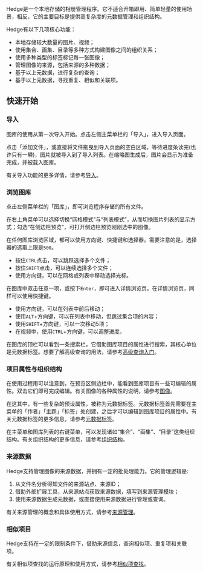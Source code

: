 Hedge是一个本地存储的相册管理程序。它不适合开箱即用、简单轻量的使用场景，相反，它的主要目标是提供高复杂度的元数据管理和组织结构。

Hedge有以下几项核心功能：
* 本地存储较大数量的图片、视频；
* 使用集合、画集、目录等多种方式构建图像之间的组织关系；
* 使用多种类型的标签标记每一张图像；
* 管理图像的来源，包括来源的多种数据；
* 基于以上元数据，进行复杂的查询；
* 基于以上元数据，寻找重复、相似和关联项。

## 快速开始

### 导入

图库的使用从第一次导入开始。点击左侧主菜单栏的「导入」，进入导入页面。

点击「添加文件」，或直接将文件拖曳到导入页面的空白区域，等待进度条读完(也许只有一瞬)，图片就被导入到了导入列表。在缩略图生成后，图片会显示为准备完成，并被载入图库。

有关导入功能的更多详情，请参考[导入](#/guide?md=import)。

### 浏览图库

点击左侧菜单栏的「图库」，即可浏览程序存储的所有文件。

在右上角菜单可以选择切换“网格模式”与“列表模式”，从而切换图片列表的显示方式；勾选“在侧边栏预览”，可打开侧边栏预览刚刚选中的图像。

在任何图库浏览区域，都可以使用方向键、快捷键和选择器。需要注意的是，选择器的选取上限是`500`。
* 按住`CTRL`点击，可以跳跃选择多个文件；
* 按住`SHIFT`点击，可以连续选择多个文件；
* 使用方向键，可以在网格或列表中移动选择光标。

在图库中双击任意一项，或按下`Enter`，即可进入详情浏览页。在详情浏览页，同样可以使用快捷键。
* 使用方向键，可以在列表中前后移动；
* 使用`ALT`+方向键，可以在列表中移动，但跳过集合项的内容；
* 使用`SHIFT`+方向键，可以一次移动5项；
* 在视频中，使用`CTRL`+方向键，可以调整进度。

在图库的顶栏可以看到一条搜索栏，它借助图库项目的属性进行搜索，其核心单位是元数据标签。想要了解高级查询的用法，请参考[高级查询入门](#/guide?md=query)。

### 项目属性与组织结构

在使用过程用可以注意到，在预览区侧边栏中，能看到图库项目有一些可编辑的属性。双击它们即可完成编辑。有关图像的各种属性的说明，请参考[图像](#/guide?md=illust)。

在这其中，有一些复杂的预设属性，被称为元数据标签。元数据标签首先需要在主菜单的「作者」「主题」「标签」处创建，之后才可以编辑到图库项目的属性中。有关元数据标签的更多信息，请参考[元数据标签](#/guide?md=meta-tag)。

在主菜单和图库列表的右键菜单，可以发现诸如“集合”、“画集”、“目录”这类组织结构。有关组织结构的更多信息，请参考[组织结构](#/guide?md=relation)。

### 来源数据

Hedge支持管理图像的来源数据，并拥有一定的批处理能力。它的管理逻辑是: 
1. 从文件名分析得知文件的来源站点、来源ID；
2. 借助外部扩展工具，从来源站点获取来源数据，填写到来源管理模块；
3. 使用来源数据生成元数据，或直接使用来源数据进行管理或查询。

有关来源管理的概念和具体使用方式，请参考[来源管理](#/guide?md=source)。

### 相似项目

Hedge支持在一定的限制条件下，借助来源信息，查询相似项、重复项和关联项。

有关相似项查找的运行原理和使用方式，请参考[相似项查找](#/guide?md=find-similar)。